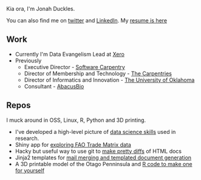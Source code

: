 Kia ora, I'm Jonah Duckles. 

You can also find me on [twitter](https://twitter.com/jduckles) and [LinkedIn](https://www.linkedin.com/in/jduck/). My [resume is here](https://jduck.net/cv/)

## Work 

* Currently I'm Data Evangelism Lead at [Xero](https://xero.com)
* Previously 
  *  Executive Director - [Software Carpentry](https://software-carpentry.org) 
  *  Director of Membership and Technology - [The Carpentries](https://carpentries.org) 
  *  Director of Informatics and Innovation - [The University of Oklahoma](https://ou.edu) 
  *  Consultant - [AbacusBio](https://abacusbio.com)

## Repos 

I muck around in OSS, Linux, R, Python and 3D printing. 

* I've developed a high-level picture of [data science skills](https://github.com/jduckles/dsskills) used in research. 
* Shiny app for [exploring FAO Trade Matrix data](https://github.com/futurebeesNZ/honeytrade)
* Hacky but useful way to use git to [make pretty diffs](https://github.com/jduckles/pwdiff) of HTML docs
* Jinja2 templates for [mail merging and templated document generation](https://github.com/jduckles/emailutil)
* A 3D printable model of the Otago Penninsula and [R code to make one for yourself](https://github.com/jduckles/otagopeninsula)
